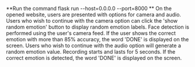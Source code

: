 **Run the command flask run --host=0.0.0.0 --port=8000 **
On the opened website, users are presented with options for camera and audio. Users who wish to continue with the camera option can click the 'show random emotion' button to display random emotion labels. Face detection is performed using the user's camera feed. If the user shows the correct emotion with more than 85% accuracy, the word 'DONE' is displayed on the screen.
Users who wish to continue with the audio option will generate a random emotion value. Recording starts and lasts for 5 seconds. If the correct emotion is detected, the word 'DONE' is displayed on the screen. 
